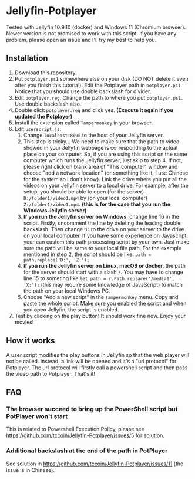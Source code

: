 # Jellyfin-Potplayer

Tested with Jellyfin 10.9.10 (docker) and Windows 11 (Chromium browser). Newer version is not promised to work with this script. If you have any problem, please open an issue and I'll try my best to help you.

## Installation

1. Download this repository.
2. Put `potplayer.ps1` somewhere else on your disk (DO NOT delete it even after you finish this tutorial). Edit the Potplayer path in `potplayer.ps1`. Notice that you should use double backslash for divider.
3. Edit `potplayer.reg`. Change the path to where you put `potplayer.ps1`. Use double backslash also.
4. Double click `potplayer.reg` and click yes. **(Execute it again if you updated the Potplayer)**
5. Install the extension called `Tampermonkey` in your browser.
6. Edit `userscript.js`.
    1. Change `localhost:8096` to the host of your Jellyfin server.
    2. This step is tricky... We need to make sure that the path to video showed in your Jellyfin webpage is corresponding to the actual place on your computer. So, if you are using this script on the same computer which runs the Jellyfin server, just skip to step 4. If not, please right click on blank area of "This computer" window and choose "add a network location" (or something like it, I use Chinese for the system so I don't know). Link the drive where you put all the videos on your Jellyfin server to a local drive. For example, after the setup, you should be able to open (for the server) `D:/folder1/video1.mp4` by (on your local computer) `Z:/folder1/video1.mp4`. **(this is for the case that you run the Windows Jellyfin server)**
    3.  **If you run the Jellyfin server on Windows**, change line 16 in the script. Firstly, uncomment the line by deleting the leading double backslash. Then change `D:` to the drive on your server to the drive on your local computer. If you have some experience on Javascript, your can custom this path processing script by your own. Just make sure the path will be same to your local file path. For the example mentioned in step 2, the script should be like: `path = path.replace('D:', 'Z:');`
    4. **If you run the Jellyfin server on Linux, macOS or docker**, the path for the server should start with a slash `/`. You may have to change line 15 to someting like `let path = r.Path.replace('/media1', 'X:');` (this may require some knowledge of JavaScript) to match the path on your local Windows PC. 
    5. Choose "Add a new script" in the `Tampermonkey` menu. Copy and paste the whole script. Make sure you enabled the script and when you open Jellyfin, the script is enabled.
7. Test by clicking on the play button! It should work fine now. Enjoy your movies!

## How it works

A user script modifies the play buttons in Jellyfin so that the web player will not be called. Instead, a link will be opened and it's a "url protocol" for Potplayer. The url protocol will firstly call a powershell script and then pass the video path to Potplayer. That's it!

## FAQ

### The browser succeed to bring up the PowerShell script but PotPlayer won't start
This is related to Powershell Execution Policy, please see https://github.com/tccoin/Jellyfin-Potplayer/issues/5 for solution.

### Additional backslash at the end of the path in PotPlayer
See solution in https://github.com/tccoin/Jellyfin-Potplayer/issues/11 (the issue is in Chinese).
